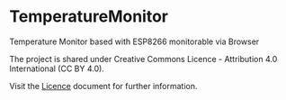 # TemperatureMonitor
Temperature Monitor based with ESP8266 monitorable via Browser

The project is shared under Creative Commons Licence - Attribution 4.0 International (CC BY 4.0).

Visit the [Licence](https://github.com/edovio/TemperatureMonitor/blob/master/LICENSE.md) document for further information.
